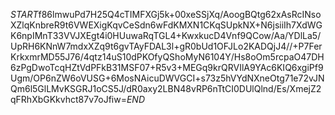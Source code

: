 $START$f86lmwuPd7H25Q4cTIMFXGj5k+00xeSSjXq/AoogBQtg62xAsRcINsoXZlqKnbreR9t6VWEXigKqvCeSdn6wFdKMXN1CKqSUpkNX+N6jsiiIh7XdWGK6npIMnT33VVJXEgt4i0HUuwaRqTGL4+KwxkucD4Vnf9QCow/Aa/YDlLa5/UpRH6KNnW7mdxXZq9t6gvTAyFDAL3l+gR0bUd1OFJLo2KADQjJ4//+P7FerKrkxmrMD55J76/4qtz14uS10dPKOfyQShoMyN6104Y/Hs8oOm5rcpaO47DH6zPgDwoTcqHZtVdPFkB31MSF07+R5v3+MEGq9krQRVIlA9YAc6KIQ6xgiPf9Ugm/OP6nZW6oVUSG+6MosNAicuDWVGCI+s73z5hVYdNXneOtg71e72vJNQm6l5GlLMvKSGRJ1oCS5J/dR0axy2LBN48vRP6nTtCI0DUlQlnd/Es/XmejZ2qFRhXbGKkvhct87v7oJfiw=$END$